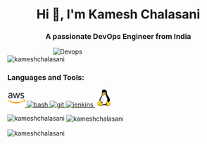 <h1 align="center">Hi 👋, I'm Kamesh Chalasani</h1>
<h3 align="center">A passionate DevOps Engineer from India</h3>
<img align="right" alt="Devops" width="400" src="https://miro.medium.com/v2/resize:fit:679/1*DluPjzT_eTUFdzHCI7JBZA.gif">
<p align="left"> <img src="https://komarev.com/ghpvc/?username=kameshchalasani&label=Profile%20views&color=0e75b6&style=flat" alt="kameshchalasani" /> </p>


<p align="left">
</p>

<h3 align="left">Languages and Tools:</h3>
<p align="left"> <a href="https://aws.amazon.com" target="_blank" rel="noreferrer"> <img src="https://raw.githubusercontent.com/devicons/devicon/master/icons/amazonwebservices/amazonwebservices-original-wordmark.svg" alt="aws" width="40" height="40"/> </a> <a href="https://www.gnu.org/software/bash/" target="_blank" rel="noreferrer"> <img src="https://www.vectorlogo.zone/logos/gnu_bash/gnu_bash-icon.svg" alt="bash" width="40" height="40"/> </a> <a href="https://git-scm.com/" target="_blank" rel="noreferrer"> <img src="https://www.vectorlogo.zone/logos/git-scm/git-scm-icon.svg" alt="git" width="40" height="40"/> </a> <a href="https://www.jenkins.io" target="_blank" rel="noreferrer"> <img src="https://www.vectorlogo.zone/logos/jenkins/jenkins-icon.svg" alt="jenkins" width="40" height="40"/> </a> <a href="https://www.linux.org/" target="_blank" rel="noreferrer"> <img src="https://raw.githubusercontent.com/devicons/devicon/master/icons/linux/linux-original.svg" alt="linux" width="40" height="40"/> </a> </p>

<p><img align="left" src="https://github-readme-stats.vercel.app/api/top-langs?username=kameshchalasani&show_icons=true&locale=en&layout=compact" alt="kameshchalasani" /></p>

<p>&nbsp;<img align="center" src="https://github-readme-stats.vercel.app/api?username=kameshchalasani&show_icons=true&locale=en" alt="kameshchalasani" /></p>

<p><img align="center" src="https://github-readme-streak-stats.herokuapp.com/?user=kameshchalasani&" alt="kameshchalasani" /></p>
